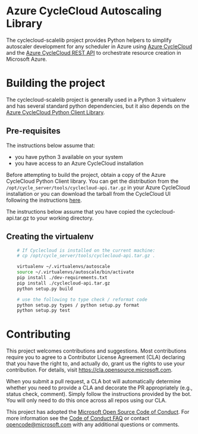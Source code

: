 # Azure  CycleCloud Autoscaling Library

The cyclecloud-scalelib project provides Python helpers to simplify autoscaler development for any scheduler in Azure using [Azure CycleCloud](https://docs.microsoft.com/en-us/azure/cyclecloud/overview?view=cyclecloud-8) and the [Azure CycleCloud REST API](https://docs.microsoft.com/en-us/azure/cyclecloud/api?view=cyclecloud-8) to orchestrate resource creation in Microsoft Azure.



# Building the project

The cyclecloud-scalelib project is generally used in a Python 3 virtualenv and has several standard python dependencies, but it also depends on the [Azure CycleCloud Python Client Library](https://docs.microsoft.com/en-us/azure/cyclecloud/python-api?view=cyclecloud-8).

## Pre-requisites
The instructions below assume that:

* you have python 3 available on your system
* you have access to an Azure CycleCloud installation

Before attempting to build the project, obtain a copy of the Azure CycleCloud Python Client library.   You can get the distribution from the `/opt/cycle_server/tools/cyclecloud-api.tar.gz` in your Azure CycleCloud installation or you can download the tarball from the CycleCloud UI following the instructions [here](https://docs.microsoft.com/en-us/azure/cyclecloud/python-api?view=cyclecloud-8).  

The instructions below assume that you have copied the cyclecloud-api.tar.gz to your working directory.

## Creating the virtualenv

```bash
    # If Cyclecloud is installed on the current machine:
    # cp /opt/cycle_server/tools/cyclecloud-api.tar.gz .

    virtualenv ~/.virtualenvs/autoscale
    source ~/.virtualenvs/autoscale/bin/activate
    pip install ./dev-requirements.txt
    pip install ./cyclecloud-api.tar.gz
    python setup.py build

    # use the following to type check / reformat code
    python setup.py types / python setup.py format
    python setup.py test
```

# Contributing

This project welcomes contributions and suggestions.  Most contributions require you to agree to a
Contributor License Agreement (CLA) declaring that you have the right to, and actually do, grant us
the rights to use your contribution. For details, visit https://cla.opensource.microsoft.com.

When you submit a pull request, a CLA bot will automatically determine whether you need to provide
a CLA and decorate the PR appropriately (e.g., status check, comment). Simply follow the instructions
provided by the bot. You will only need to do this once across all repos using our CLA.

This project has adopted the [Microsoft Open Source Code of Conduct](https://opensource.microsoft.com/codeofconduct/).
For more information see the [Code of Conduct FAQ](https://opensource.microsoft.com/codeofconduct/faq/) or
contact [opencode@microsoft.com](mailto:opencode@microsoft.com) with any additional questions or comments.
